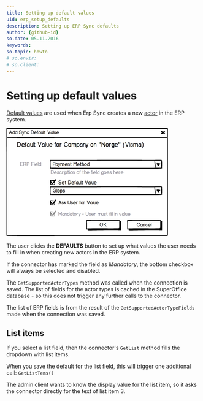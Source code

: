 ```yaml
---
title: Setting up default values
uid: erp_setup_defaults
description: Setting up ERP Sync defaults
author: {github-id}
so.date: 05.11.2016
keywords:
so.topic: howto
# so.envir:
# so.client:
---
```


# Setting up default values

[Default values][1] are used when Erp Sync creates a new [actor][2] in the ERP system.

![x][img1]

The user clicks the **DEFAULTS** button to set up what values the user needs to fill in when creating new actors in the ERP system.

If the connector has marked the field as *Mandatory*, the bottom checkbox will always be selected and disabled.

The `GetSupportedActorTypes` method was called when the connection is saved. The list of fields for the actor types is cached in the SuperOffice database - so this does not trigger any further calls to the connector.

The list of ERP fields is from the result of the `GetSupportedActorTypeFields` made when the connection was saved.

## List items

If you select a list field, then the connector's `GetList` method fills the dropdown with list items.

When you save the default for the list field, this will trigger one additional call: `GetListTems()`

The admin client wants to know the display value for the list item, so it asks the connector directly for the text of list item 3.

<!-- Referenced links -->
[1]: default-values.md
[2]: api/erp-actor-carrier.md

<!-- Referenced images -->
[img1]: media/image006.png
